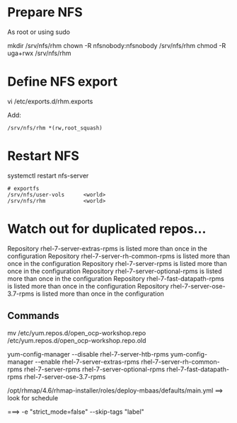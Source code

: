 
# Prepare NFS

As root or using sudo

mkdir /srv/nfs/rhm
chown -R nfsnobody:nfsnobody /srv/nfs/rhm
chmod -R uga+rwx /srv/nfs/rhm


# Define NFS export
vi /etc/exports.d/rhm.exports

Add:

```
/srv/nfs/rhm *(rw,root_squash)
```

# Restart NFS

systemctl restart nfs-server

```
# exportfs 
/srv/nfs/user-vols      <world>
/srv/nfs/rhm  	        <world>
```

# Watch out for duplicated repos...
Repository rhel-7-server-extras-rpms is listed more than once in the configuration
Repository rhel-7-server-rh-common-rpms is listed more than once in the configuration
Repository rhel-7-server-rpms is listed more than once in the configuration
Repository rhel-7-server-optional-rpms is listed more than once in the configuration
Repository rhel-7-fast-datapath-rpms is listed more than once in the configuration
Repository rhel-7-server-ose-3.7-rpms is listed more than once in the configuration

## Commands
mv /etc/yum.repos.d/open_ocp-workshop.repo /etc/yum.repos.d/open_ocp-workshop.repo.old

yum-config-manager --disable rhel-7-server-htb-rpms
yum-config-manager --enable rhel-7-server-extras-rpms rhel-7-server-rh-common-rpms rhel-7-server-rpms rhel-7-server-optional-rpms rhel-7-fast-datapath-rpms rhel-7-server-ose-3.7-rpms


/opt/rhmap/4.6/rhmap-installer/roles/deploy-mbaas/defaults/main.yml ==> look for schedule

===> -e "strict_mode=false" --skip-tags "label"

